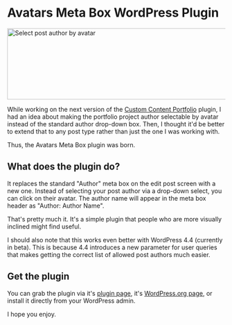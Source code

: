 # Avatars Meta Box WordPress Plugin

<img src="http://themehybrid.com/blog/wp-content/uploads/2015/10/screenshot-31.png" alt="Select post author by avatar" width="869" height="164" class="aligncenter size-full wp-image-7203" />

While working on the next version of the [Custom Content Portfolio](http://themehybrid.com/plugins/custom-content-portfolio) plugin, I had an idea about making the portfolio project author selectable by avatar instead of the standard author drop-down box.  Then, I thought it'd be better to extend that to any post type rather than just the one I was working with.

Thus, the Avatars Meta Box plugin was born.

## What does the plugin do?

It replaces the standard "Author" meta box on the edit post screen with a new one.  Instead of selecting your post author via a drop-down select, you can click on their avatar.  The author name will appear in the meta box header as "Author: Author Name".

That's pretty much it.  It's a simple plugin that people who are more visually inclined might find useful.

I should also note that this works even better with WordPress 4.4 (currently in beta).  This is because 4.4 introduces a new parameter for user queries that makes getting the correct list of allowed post authors much easier.

## Get the plugin

You can grab the plugin via it's [plugin page](http://themehybrid.com/plugins/avatars-meta-box), it's [WordPress.org page](http://wordpress.org/plugins/avatars-meta-box), or install it directly from your WordPress admin.

I hope you enjoy.
